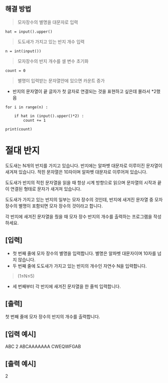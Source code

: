 ## 해결 방법
> 모자장수의 별명을 대문자로 입력
```
hat = input().upper()
```
> 도도새가 가지고 있는 반지 개수 입력
```
n = int(input())
```
> 모자장수의 반지 개수를 셀 변수 초기화
```
count = 0
```
> 별명이 입력받는 문자열안에 있으면 카운트 증가
 - 반지의 문자열이 끝 글자가 첫 글자로 연결되는 것을 표현하고 싶은데 몰라서 *2했음
```
for i in range(n) :
    
    if hat in (input().upper()*2) :
        count += 1

print(count)
```


# 절대 반지
도도새는 N개의 반지를 가지고 있습니다. 반지에는 알파벳 대문자로 이루이진 문자열이 새겨져 있습니다. 적힌 문자열은 10자이며 알파벳 대문자로 이루어져 있습니다.

도도새가 반지의 적힌 문자열을 읽을 때 항상 시계 방향으로 읽으며 문자열의 시작과 끝이 연결된 형태로 문자가 새겨져 있습니다.

도도새가 가지고 있는 반지의 일부는 모자 장수의 것인데, 반지에 새겨진 문자열 중 모자 장수의 별명이 포함되면 모자 장수의 것이라고 합니다.

각 반지에 새겨진 문자열을 줬을 때 모자 장수 반지의 개수를 출력하는 프로그램을 작성하세요.

## [입력]
- 첫 번째 줄에 모자 장수의 별명을 입력합니다. 별명은 알파벳 대문자이며 10자를 넘지 않습니다.
- 두 번째 줄에 도도새가 가지고 있는 반지의 개수인 자연수 N을 입력합니다.
> (1≤N≤5)
- 세 번째부터 각 반지에 새겨진 문자열을 한 줄씩 입력합니다.

## [출력]
첫 번째 줄에 모자 장수의 반지의 개수를 출력합니다.

## [입력 예시]
ABC
2
ABCAAAAAAA
CWEQWFGAB

## [출력 예시]
2